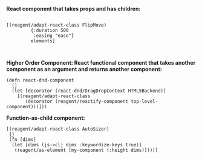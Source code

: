 **React component that takes props and has children:**

```

[(reagent/adapt-react-class FlipMove)
         {:duration 500
          :easing "ease"}
         elements]
         
         
```

**Higher Order Component: React functional component that takes another component as an argument and returns another component:**

```
(defn react-dnd-component
  []
  (let [decorator (react-dnd/DragDropContext HTML5Backend)]
    [(reagent/adapt-react-class
       (decorator (reagent/reactify-component top-level-component)))]))

```

**Function-as-child component:**

```
[(reagent/adapt-react-class AutoSizer)
 {}
 (fn [dims]
  (let [dims (js->clj dims :keywordize-keys true)] 
   (reagent/as-element [my-component (:height dims)])))]
```



